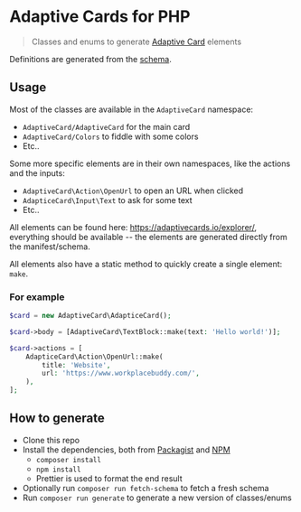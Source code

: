 # Adaptive Cards for PHP

> Classes and enums to generate [Adaptive Card] elements

Definitions are generated from the [schema].

## Usage

Most of the classes are available in the `AdaptiveCard` namespace:

-   `AdaptiveCard/AdaptiveCard` for the main card
-   `AdaptiveCard/Colors` to fiddle with some colors
-   Etc..

Some more specific elements are in their own namespaces, like
the actions and the inputs:

-   `AdaptiveCard\Action\OpenUrl` to open an URL when clicked
-   `AdapticeCard\Input\Text` to ask for some text
-   Etc..

All elements can be found here: https://adaptivecards.io/explorer/, everything
should be available -- the elements are generated directly from the
manifest/schema.

All elements also have a static method to quickly create a single element:
`make`.

### For example

```php
$card = new AdaptiveCard\AdapticeCard();

$card->body = [AdaptiveCard\TextBlock::make(text: 'Hello world!')];

$card->actions = [
    AdapticeCard\Action\OpenUrl::make(
        title: 'Website',
        url: 'https://www.workplacebuddy.com/',
    ),
];
```

## How to generate

-   Clone this repo
-   Install the dependencies, both from [Packagist] and [NPM]
    -   `composer install`
    -   `npm install`
    -   Prettier is used to format the end result
-   Optionally run `composer run fetch-schema` to fetch a fresh schema
-   Run `composer run generate` to generate a new version of classes/enums

[adaptive card]: https://adaptivecards.io/
[schema]: https://raw.githubusercontent.com/microsoft/AdaptiveCards/main/schemas/1.6.0/adaptive-card.json
[packagist]: https://packagist.org/?query=yy
[npm]: https://www.npmjs.com/
